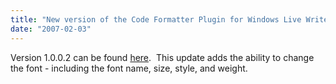 ```yaml
---
title: "New version of the Code Formatter Plugin for Windows Live Writer"
date: "2007-02-03"
---
```


Version 1.0.0.2 can be found [here](http://dunnhq.com/codeformatterforwindowslivewriter "Steve Dunn's Code Formatter Plugin for Windows Live Writer").  This update adds the ability to change the font - including the font name, size, style, and weight.
